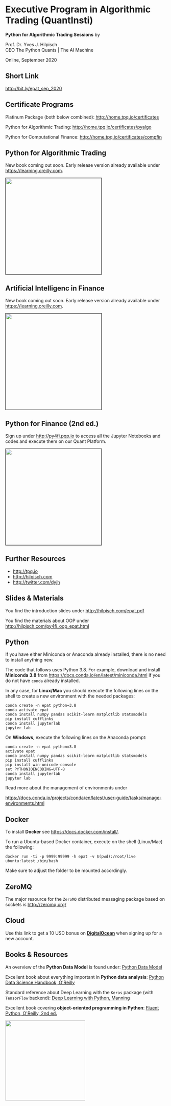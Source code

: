 Executive Program in Algorithmic Trading (QuantInsti)
=====================================================

**Python for Algorithmic Trading Sessions** by

Prof. Dr. Yves J. Hilpisch<br>CEO The Python Quants | The AI Machine 

Online, September 2020

Short Link
----------
http://bit.ly/epat_sep_2020

Certificate Programs
--------------------

Platinum Package (both below combined): http://home.tpq.io/certificates

Python for Algorithmic Trading: http://home.tpq.io/certificates/pyalgo

Python for Computational Finance: http://home.tpq.io/certificates/compfin

Python for Algorithmic Trading
---------------------------------
New book coming out soon. Early release version already available under https://learning.oreilly.com.

<img src="http://hilpisch.com/pyalgo_cover_color.png" width=300px border=1px>

Artificial Intelligenc in Finance
---------------------------------
New book coming out soon. Early release version already available under https://learning.oreilly.com.

<img src="http://hilpisch.com/aiif_cover_color.png" width=300px border=1px>

Python for Finance (2nd ed.)
----------------------------
Sign up under http://py4fi.pqp.io to access all the Jupyter Notebooks and codes and execute them on our Quant Platform.

<img src="http://hilpisch.com/images/py4fi_2nd.png" width=300px border=1px>



Further Resources
-----------------

* http://tpq.io
* http://hilpisch.com
* http://twitter.com/dyjh


Slides & Materials
------------------

You find the introduction slides under http://hilpisch.com/epat.pdf

You find the materials about OOP under http://hilpisch.com/py4fi_oop_epat.html


Python
------

If you have either Miniconda or Anaconda already installed, there is no need to install anything new.

The code that follows uses Python 3.8. For example, download and install **Miniconda 3.8** from https://docs.conda.io/en/latest/miniconda.html if you do not have `conda` already installed.

In any case, for **Linux/Mac** you should execute the following lines on the shell  to create a new environment with the needed packages:

    conda create -n epat python=3.8
    conda activate epat
    conda install numpy pandas scikit-learn matplotlib statsmodels
    pip install cufflinks
    conda install jupyterlab
    jupyter lab

On **Windows**, execute the following lines on the Anaconda prompt:
    
    conda create -n epat python=3.8
    activate epat
    conda install numpy pandas scikit-learn matplotlib statsmodels
    pip install cufflinks
    pip install win-unicode-console
    set PYTHONIOENCODING=UTF-8
    conda install jupyterlab
    jupyter lab

Read more about the management of environments under

https://docs.conda.io/projects/conda/en/latest/user-guide/tasks/manage-environments.html

Docker
------

To install **Docker** see https://docs.docker.com/install/.

To run a Ubuntu-based Docker container, execute on the shell (Linux/Mac) the following: 

    docker run -ti -p 9999:99999 -h epat -v $(pwd):/root/live ubuntu:latest /bin/bash

Make sure to adjust the folder to be mounted accordingly.

ZeroMQ
------

The major resource for the `ZeroMQ` distributed messaging package based on sockets is http://zeromq.org/

Cloud
-----
Use this link to get a 10 USD bonus on **[DigitalOcean](https://m.do.co/c/fbe512dd3dac)** when signing up for a new account.


Books & Resources
-----------------

An overview of the **Python Data Model** is found under: [Python Data Model](https://docs.python.org/3/reference/datamodel.html)

Excellent book about everything important in **Python data analysis**: [Python Data Science Handbook, O'Reilly](https://learning.oreilly.com/library/view/python-data-science/9781491912126/)

Standard reference about Deep Learning with the `Keras` package (with `TensorFlow` backend): [Deep Learning with Python, Manning](https://www.manning.com/books/deep-learning-with-python)

Excellent book covering **object-oriented programming in Python**: [Fluent Python, O'Reilly, 2nd ed.](https://learning.oreilly.com/library/view/fluent-python-2nd/9781492056348/)



<img src="http://hilpisch.com/tpq_logo.png" width=250px>